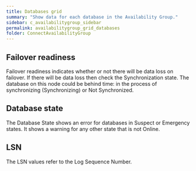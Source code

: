 ```yaml
---
title: Databases grid
summary: "Show data for each database in the Availability Group."
sidebar: c_availabilitygroup_sidebar
permalink: availabilitygroup_grid_databases
folder: ConnectAvailabilityGroup
---
```






## Failover readiness

Failover readiness indicates whether or not there will be data loss on failover. If there will be data loss then check the Synchronization state. The database on this node could be behind time: in the process of synchronizing (Synchronizing) or Not Synchronized.

## Database state

The Database State shows an error for databases in Suspect or Emergency states. It shows a warning for any other state that is not Online.


## LSN

The LSN values refer to the Log Sequence Number.
